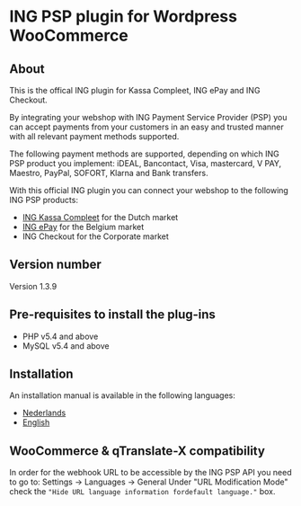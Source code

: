 # ING PSP plugin for Wordpress WooCommerce

## About
This is the offical ING plugin for Kassa Compleet, ING ePay and ING Checkout.

By integrating your webshop with ING Payment Service Provider (PSP) you can accept payments from your customers in an easy and trusted manner with all relevant payment methods supported. 

The following payment methods are supported, depending on which ING PSP product you implement: iDEAL, Bancontact, Visa, mastercard, V PAY, Maestro, PayPal, SOFORT, Klarna and Bank transfers.

With this official ING plugin you can connect your webshop to the following ING PSP products: 
- [ING Kassa Compleet](https://www.ing.nl/zakelijk/betalen/geld-ontvangen/kassa-compleet/index.html) for the Dutch market
- [ING ePay](https://www.ing.be/nl/business/daily-banking/incomingpayments/epay) for the Belgium market
- ING Checkout for the Corporate market


## Version number
Version 1.3.9

## Pre-requisites to install the plug-ins 
* PHP v5.4 and above
* MySQL v5.4 and above

## Installation
An installation manual is available in the following languages:
* [Nederlands](../../wiki/NL:-ING-PSP-installatie-handleiding-voor-WordPress-WooCommerce)
* [English](../../wiki/EN:-ING-PSP-installation-manual-for-WordPress-WooCommerce)

## WooCommerce & qTranslate-X compatibility
In order for the webhook URL to be accessible by the ING PSP API you need to go to: Settings -> Languages -> General
Under "URL Modification Mode" check the `"Hide URL language information fordefault language."` box.
